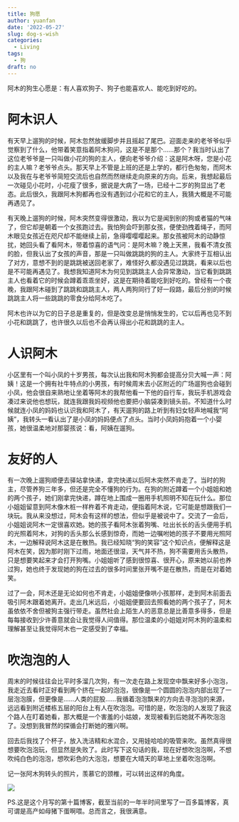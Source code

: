```yaml
---
title: 狗愿
author: yuanfan
date: '2022-05-27'
slug: dog-s-wish
categories:
  - Living
tags:
  - 狗
draft: no
---
```


阿木的狗生心愿是：有人喜欢狗子、狗子也能喜欢人、能吃到好吃的。

<!--more-->

# 阿木识人

有天早上遛狗的时候，阿木忽然放缓脚步并且摇起了尾巴。迎面走来的老爷爷似乎觉察到了什么，他带着笑意指着阿木狗问，这是不是那个……那个？我当时认出了这位老爷爷是一只叫做小花的狗的主人，便向老爷爷介绍：这是阿木呀，您是小花的主人嘛？老爷爷点头。那天早上不管是上班的还是上学的，都行色匆匆，而阿木以及我在与老爷爷简短交流后也自然而然继续走向原来的方向。后来，我想起最后一次碰见小花时，小花瘦了很多，据说是大病了一场，已经十二岁的狗显出了老态。此后很久，我跟阿木狗都再也没有遇到过小花和它的主人，我猜大概是不可能再遇见了。

有天晚上遛狗的时候，阿木突然变得很激动，我以为它是闻到别的狗或者猫的气味了，但它却是朝着一个女孩跑过去。我怕狗会吓到那女孩，便使劲拽着绳子，而阿木眼见女孩近在咫尺却不能继续上前，急得嘤嘤嘤起来。那女孩被阿木的动静惊扰，她回头看了看阿木，带着惊喜的语气问：是阿木嘛？晚上天黑，我看不清女孩的脸，但我认出了女孩的声音，那是一只叫做跳跳的狗的主人。大家终于互相认出了对方，意想不到的是跳跳被送回老家了，难怪好久都没遇见过跳跳，看来以后也是不可能再遇见了。我想我知道阿木为何见到跳跳主人会异常激动，当它看到跳跳主人也看着它的时候会蹲着乖乖坐好，这是在期待着能吃到好吃的。曾经有一个夜晚，我跟阿木碰到了跳跳和跳跳主人，两人两狗同行了好一段路，最后分别的时候跳跳主人将一些跳跳的零食分给阿木吃了。

阿木也许以为它的日子总是重复的，但是改变总是悄悄发生的，它以后再也见不到小花和跳跳了，也许很久以后也不会再认得出小花和跳跳的主人。

# 人识阿木

小区里有一个叫小凤的十岁男孩，每次认出我和阿木狗都会提高分贝大喊一声：阿姨！这是一个拥有社牛特点的小男孩，有时候周末去小区附近的广场遛狗也会碰到小凤，他会很自来熟地让坐着等阿木的我帮他看一下他的自行车，我玩手机游戏会凑过来说他也想玩，就连我跟我妈视频他也要把小脑袋凑到镜头前。不知道什么时候就连小凤的妈妈也认识我和阿木了，有天遛狗的路上听到有妇女轻声地喊我“阿姨”，我转头一看认出了是小凤的妈妈便点了点头。当时小凤妈妈抱着一个小婴孩，她很温柔地对那婴孩说：看，阿姨在遛狗。

# 友好的人

有一次晚上遛狗顺便去驿站拿快递，拿完快递以后阿木突然不肯走了。当时的狗主，尽管养狗三年多，但还是完全不懂狗的行为。在狗的附近蹲着一个小姐姐和她的两个孩子，她们刚拿完快递，蹲在地上围成一圈用手机照明不知在玩什么。那位小姐姐留意到阿木像木桩一样杵着不肯走动，便指着阿木说，它可能是想跟我们一块玩。我从来没想过，阿木会有这样的想法，但似乎是被说中了。交流了一会后，小姐姐说阿木一定很喜欢她。她的孩子看阿木张着狗嘴、吐出长长的舌头便用手机的光照着阿木，对狗的舌头那么长感到惊奇，而她一边嘱咐她的孩子不要用光照阿木，一边解释说阿木这是在散热。我已经知晓“狗的笑容”这个知识点，便解释这是阿木在笑，因为那时刚下过雨，地面还很湿，天气并不热，狗不需要用舌头散热，只是想要笑起来才会打开狗嘴。小姐姐听了感到很惊喜、很开心，原来她以前也养过狗，她也终于发现她的狗在过去的很多时间里张开嘴不是在散热，而是在对着她笑。

过了一会，阿木还是无论如何也不肯走，小姐姐便像哄小孩那样，走到阿木前面去吸引阿木跟着她离开。走出几米远后，小姐姐便要回去照看她的两个孩子了，阿木虽依依不舍但被狗主强行带走。虽然社会上陌生人的恶意总是比善意多得多，但是每每接收到少许善意就会让我觉得人间值得。那位温柔的小姐姐对阿木狗的温柔和理解甚至让我觉得阿木也一定感受到了幸福。

# 吹泡泡的人

周末的时候往往会比平时多溜几次狗，有一次走在路上发现空中飘来好多小泡泡，我走近去看时正好看到两个挤在一起的泡泡，很像是一个圆圆的泡泡内部出现了一层泡泡膜，但更像是……人类的屁股……我循着泡泡飘来的方向去寻泡泡的来源，远远看到附近楼栋五层的阳台上有人在吹泡泡。可惜的是，吹泡泡的人发现了我这个路人在盯着她看，那大概是一个害羞的小姑娘，发现被看到后她就不再吹泡泡了。没想到我冒然的探循会打断她的雅兴啊。

回去后我找了个杯子，放入洗洁精和水混合，又用娃哈哈的吸管来吹。虽然真得很想要吹泡泡玩，但显然是失败了。此时写下这句话的我，现在好想吹泡泡啊，不想吹纯白色的泡泡，想吹彩色的大泡泡，想要在大晴天的草地上坐着吹泡泡啊。

记一张阿木狗转头的照片，羡慕它的颈椎，可以转出这样的角度。

![](https://yuanfan.vercel.app/images/2022/2022-05-28-1.jpg)

PS.这是这个月写的第十篇博客，截至当前的一年半时间里写了一百多篇博客，真可谓是高产如母猪下蛋啊喂。总而言之，我很满意。

